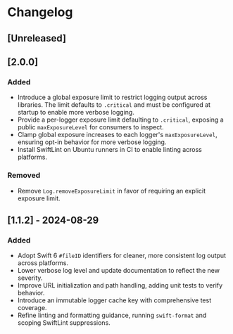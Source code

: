# Changelog

## [Unreleased]

## [2.0.0]
### Added
- Introduce a global exposure limit to restrict logging output across libraries. The limit
  defaults to `.critical` and must be configured at startup to enable more verbose logging.
- Provide a per-logger exposure limit defaulting to `.critical`, exposing a public
  `maxExposureLevel` for consumers to inspect.
- Clamp global exposure increases to each logger's `maxExposureLevel`, ensuring
  opt-in behavior for more verbose logging.
- Install SwiftLint on Ubuntu runners in CI to enable linting across platforms.
### Removed
- Remove `Log.removeExposureLimit` in favor of requiring an explicit exposure limit.

## [1.1.2] - 2024-08-29
### Added
- Adopt Swift 6 `#fileID` identifiers for cleaner, more consistent log output across platforms.
- Lower verbose log level and update documentation to reflect the new severity.
- Improve URL initialization and path handling, adding unit tests to verify behavior.
- Introduce an immutable logger cache key with comprehensive test coverage.
- Refine linting and formatting guidance, running `swift-format` and scoping SwiftLint suppressions.
